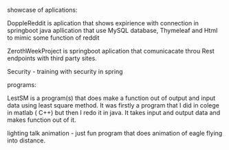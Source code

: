 showcase of aplications:

DoppleReddit is aplication that shows expirience with connection in springboot java apllication that use MySQL database, Thymeleaf and Html to mimic some function of reddit

ZerothWeekProject is springboot aplication that comunicacate throu Rest endpoints with third party sites.

Security - training with security in spring


programs:

LestSM is a program(s) that does make a function out of output and input data using least square method. It was firstly a program that I did in colege in matlab ( C++) but then I redo it in java. It takes input and output data and makes function out of it.

lighting talk animation  - just fun program that does animation of eagle flying into distance.
